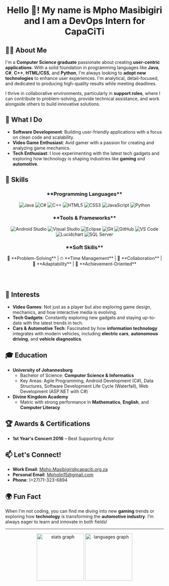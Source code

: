 <h1 align="center">Hello 👋! My name is Mpho Masibigiri and I am a DevOps Intern for CapaCiTi</h1>

###

## 👨‍💻 About Me
I'm a **Computer Science graduate** passionate about creating **user-centric applications**. With a solid foundation in programming languages like **Java**, **C#**, **C++**, **HTML/CSS**, and **Python**, I'm always looking to **adopt new technologies** to enhance user experiences. I'm analytical, detail-focused, and dedicated to producing high-quality results while meeting deadlines.

I thrive in collaborative environments, particularly in **support roles**, where I can contribute to problem-solving, provide technical assistance, and work alongside others to build innovative solutions.

## 🌟 What I Do
- **Software Development**: Building user-friendly applications with a focus on clean code and scalability.
- **Video Game Enthusiast**: Avid gamer with a passion for creating and analyzing game mechanics.
- **Tech Enthusiast**: I love experimenting with the latest tech gadgets and exploring how technology is shaping industries like **gaming** and **automotive**.

## 💼 Skills
<h3 align="center">**Programming Languages**</h3>

<p align="center"> 
  <img src="https://img.shields.io/badge/-Java-007396?style=flat&logo=java&logoColor=white" alt="Java">
  <img src="https://img.shields.io/badge/-C%23-239120?style=flat&logo=c-sharp&logoColor=white" alt="C#">
  <img src="https://img.shields.io/badge/-C%2B%2B-00599C?style=flat&logo=c%2B%2B&logoColor=white" alt="C++">
  <img src="https://img.shields.io/badge/-HTML5-E34F26?style=flat&logo=html5&logoColor=white" alt="HTML5">
  <img src="https://img.shields.io/badge/-CSS3-1572B6?style=flat&logo=css3&logoColor=white" alt="CSS3">
  <img src="https://img.shields.io/badge/-JavaScript-F7DF1E?style=flat&logo=javascript&logoColor=black" alt="JavaScript">
  <img src="https://img.shields.io/badge/-Python-3776AB?style=flat&logo=python&logoColor=white" alt="Python">
</p>

<h3 align="center">**Tools & Frameworks**</h3>
<p align="center">
  <img src="https://img.shields.io/badge/-Android%20Studio-3DDC84?style=flat&logo=androidstudio&logoColor=white" alt="Android Studio">
  <img src="https://img.shields.io/badge/-Visual%20Studio-5C2D91?style=flat&logo=visualstudio&logoColor=white" alt="Visual Studio">
  <img src="https://img.shields.io/badge/-Eclipse-2C2255?style=flat&logo=eclipse&logoColor=white" alt="Eclipse">
  <img src="https://img.shields.io/badge/-Git-F05032?style=flat&logo=git&logoColor=white" alt="Git">
  <img src="https://img.shields.io/badge/-GitHub-181717?style=flat&logo=github&logoColor=white" alt="GitHub">
  <img src="https://img.shields.io/badge/-Visual%20Studio%20Code-007ACC?style=flat&logo=visualstudiocode&logoColor=white" alt="VS Code">
  <img src="https://img.shields.io/badge/-Lucidchart-F6B040?style=flat&logo=lucidchart&logoColor=white" alt="Lucidchart">
  <img src="https://img.shields.io/badge/-SQL%20Server-CC2927?style=flat&logo=microsoftsqlserver&logoColor=white" alt="SQL Server">
</p>

<h3 align="center">**Soft Skills**</h3>
<p align="center">
  🧠 **Problem-Solving** | ⏱ **Time Management** | 🤝 **Collaboration** | 🌱 **Adaptability** | 🎯 **Achievement-Oriented**
</p>
<br>
<br>

## 🚀 Interests
- **Video Games**: Not just as a player but also exploring game design, mechanics, and how interactive media is evolving.
- **Tech Gadgets**: Constantly exploring new gadgets and staying up-to-date with the latest trends in tech.
- **Cars & Automotive Tech**: Fascinated by how **information technology** integrates with modern vehicles, including **electric cars**, **autonomous driving**, and **vehicle diagnostics**.

## 🎓 Education
- **University of Johannesburg**  
  - Bachelor of Science: **Computer Science & Informatics**  
  - Key Areas: Agile Programming, Android Development (C#), Data Structures, Software Development Life Cycle (Waterfall), Web Development (ASP.NET with C#)
- **Divine Kingdom Academy**  
  - Matric with strong performance in **Mathematics**, **English**, and **Computer Literacy**

## 🏆 Awards & Certifications
- **1st Year's Concert 2016** – Best Supporting Actor


## 📫 Let's Connect!
- **Work Email**: [Mpho.Masibigiri@capaciti.org.za](mailto:Mpho.Masibigiri@capaciti.org.za)
- **Personal Email**: [Mpholin15@gmail.com](mailto:Mpholin15@gmail.com)
- **Phone**: (+27)71-323-6894

## 🌍 Fun Fact
When I'm not coding, you can find me diving into new **gaming** trends or exploring how **technology** is transforming the **automotive industry**. I’m always eager to learn and innovate in both fields!

<hr>


<div align="center">
  <img src="https://github-readme-stats.vercel.app/api?username=mpho-capaciti&hide_title=false&hide_rank=false&show_icons=true&include_all_commits=true&count_private=true&disable_animations=false&theme=blue-green&locale=en&hide_border=true" height="150" alt="stats graph"  />
 
  <img src="https://github-readme-stats.vercel.app/api/top-langs?username=mpho-capaciti&locale=en&hide_title=false&layout=compact&card_width=320&langs_count=2&theme=blue-green&hide_border=true" height="150" alt="languages graph"  />
</div>

###


